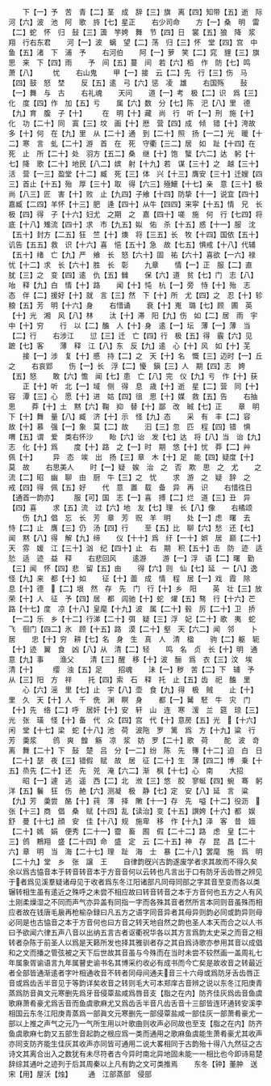 <!-- { "loadSidebar": true } -->
　　下【一】予　苦　青【二】茎　成　辞【三】旗　离【四】知带【五】逝　际　河【六】波　池　阿　歌　旍【七】星正
　　右少司命
　　方【一】桑　明　雷【二】蛇　怀　归　鼔【三】簴　竽姱　舞　节【四】日　裳【五】狼　降　浆　翔　行右东君
　　河【一】波　螭　望【二】荡　归【三】怀　堂【四】宫　中鱼【五】渚　下　浦　予
　　右河伯
　　阿【一】萝　笑【二】窕　貍【三】旗　思　来　下【四】雨
　　予　间【五】蔓　间　若【六】栢　作　防【七】鸣　萧【八】
　　忧
　　右山鬼
　　甲【一】接　云【二】先　行【三】伤　马【四】鼓　怒　埜
　　反【五】逺　弓【六】惩　凌　雄
　　右国殇
　　鼔【一】舞　与　古
　　右礼魂
　　天问
　　道【一】考　极【二】识　爲【三】化　度【四】作　加【五】亏
　　属【六】数　分【七】陈　汜【八】里　德【九】育　腹　子【十】
　　在　明【十】藏　尚　行　听【一】刑　施【十】化　功【二十】同　寘【三】坟　画【十】厯　营【四】成　倾　错【十】洿故　多【十】何　在【九】里　从【二十】通　到【二十】照　扬【一二】光　暖【十二】寒　言　虬【二十】游　首　在　死　守衢【三二】居　如　趾【十四】在　死　止　所【二十】处　羽方【五二】桑　继【十】饱　蠥【六二】达　躬【十七】降　歌【二十】地民【八二】嫔　射【十九】若　谋【三十】之　越【三十】活　营【一三】盈堂【十二】臧　死【三】体　兴【十三】膺安【三十】迁嫂【四三】首止【十五】殆　厚【三十】取　得【六三】殛鱞【十七】亲　意【三十】极尚【八三】匠　害【十】败　止【九四】子飨【十四】防挚【十一】说宜【四十】嘉臧【二四】羊怀【十三】肥　逄【四十】从牛【四四】来寜【十五】情　兄　长　极【四】得　子【十六】妇尤　之期　之　嘉【四十】嗟　施　何　行【七四】将底【十八】雉流【四十】求　市【九五】姒　佑　杀【十五】惑【十一】服　沈【五十】封方【二五】狂　竺【十】燠　将【三五】长　牧【十四】国依【五十】讥告【五五】救　识【十六】喜　悒【五十】急　故【七五】惧戒【十八】代辅【五十】绪　亡【九】严　飨　长　怒【六十】固　祐【六十】喜欲【一六】禄　忧【十二】求　长【六十】胜　长　彰
　　九章
　　情【一】正　服【二】直　肬【三】之　变【四】逺　仇【五】雠
　　保【六】道　贫【七】门　志【八】咍　释【九】白　情【十】路
　　闻【十】忳　杭【一】旁　恃【十】殆　志　态　伴【二】援好【十】就　言【三】然　下【十】所　尤【四】之　忍【十】轸粮【五】芳　明【十六】身
　　右惜诵
　　衰【十】嵬　璐【七】顾　圃　英【十】光　湘　风【八】林
　　汰【十】滞　阳【九】伤　如【二】居　雨　宇　中【十】穷
　　行　以【二】醢　人【十】身　逺【一】坛　薄【一】薄　当【二】行
　　右涉江
　　愆【三】迁　亡【四】行　极【五】得　霰【六】见　蹠【七】客
　　薄　释　江【八】东　反【九】逺　心【十】风　如【十】芜
　　接【一】涉　复【十】慼　持【二】之　天【十】名　慨【三】迈时【一】丘　之
　　右哀郢
　　伤【一】长　浮【二】懮　鎭【三】人　期【四】志　姱【五】怒
　　敢【六】憺　闻【七】患　亡【八】完　仪【九】亏　作【十】获
　　正【十】听　北【一】域　侧　得　息　歳【十】逝　星【二】营　同【十】容　潭【三】心　愿【十】进　姑【四】徂　思【十】媒　救【五】告
　　右抽思
　　莽【十】土　黙【六】鞠　抑　替【十】鄙　改　晠【七】正
　　章　明　下【十】舞　量【八】臧　济【十】示　怪【九】态
　　采　有　丰【二】容　故【十】慕　强【一】象　莫【二】故
　　汩【三】忽　匹　程【四】错　惧　喟【五】谓　爱　类右怀沙
　　眙【六】诒　发【七】达　将【八】当　诒【九】志　化【十】爲
　　度【十】路　之【一】时　期　悠【十】忧　莽【二】艸　佩【十】
　　异　态　竢　出　扬【三】章　木【十】足　能【四】疑度【十】莫　故
　　右思美人
　　时【一】疑　娭　治　之　否　欺　思　之　尤
　　之　流【二】昭　幽　聊　由　厨　牛【三】之　忧
　　求　游　之　疑　辞　之　戒【四】得　佩【五】好
　　代　意　置　载　备　异　再　识
　　右惜徃日【通首一韵亦】
　　服【可】国　志【一】喜　搏【二】烂　道【三】丑　异【四】喜
　　求【五】流　过【六】地　友【七】理　长【八】像
　　右橘颂
　　伤【九】倡　忘　长　芳　章　芳　贶　羊　明
　　处【一】虑　曙　去　恃【二】止　膺【三】仍　汤【四】行
　　至【五】比　聊【六】愁　还【七】闻　黙【八】得　解【九】缔
　　仪【十十】爲　纡【一十】娯　居　巅【二十】天　雰　媛　江【三十】汹　纪【四十】止　右　期　积【五十】击　防　迹　适悐　适　迹　益　释
　　右悲回风
　　逺游
　　游【一】浮　语【二】曙　勤【三】闻　怀【四】悲　留【五】由
　　得【六】则　仙【七】延　一【八】逸　怪【九】来　都【十】如
　　征【十】蘦　成　情　程　居【一】戏　霞　除　息【十】德　【二】垠　然　存　先　门　行【十】乡　阳
　　英　壮【三】放　荣【十】人　征　予【四】居　都　闾驰【十】蛇　燿【五】骜　行【十六】芒　路【十七】度　凉【十八】皇麾【十九】波　属【二十】毂　厉【二十】卫　挢【一二】乐　乡【十二】行涕【二十】弭　疑【三】浮　妃【二十】歌　夷　蛇　飞　徊门【四二】氷　顾【十五】路　漠【二十】壑　天【六二】闻　邻
　　卜居
　　忠【十】穷　耕【七】名　身　生　真　人　清　楹
　　驹【二】躯　轭【十】迹　翼　食　凶【八】从　清【二】轻
　　鸣　名　贞　长【十】明　通　意【九】事
　　渔父
　　清【三】醒　移【十】波　酾　爲　衣【三】汶　埃　清【十】
　　缨　浊【五】足
　　招魂
　　沬【一】秽　苦【二】下　辅　予　从【三】阳　方　祥
　　托【四】索　石　释　托　止【五】齿　祀　醢　里
　　心【六】滛　里【七】止　宇【八】壶　食【九】得　极　贼
　　止【十】里　久　天【十】人　千　侁　渊　瞑　身
　　都【一】觺　駓　牛　灾　门【十】先　络【二】呼　居奸【十】安　轩　山　连　寒　湲　兰　筵　琼【三】光　张　璜　怪【十】备　代　众【四】宫　代【十】意房【五】光　【十六】闲　堂【十七】梁　蛇【十八】池　荷　波陁　罗　篱　爲　方【十九】粱　行　芳　羮浆
　　鸧　爽　餭　觞　凉　浆　妨　罗【二十】歌　荷
　　酡　波　竒　离　舞【二十】下　鼔　楚　吕　分【一二】纷　陈　先　簙【十二】迫　白　日【二十】瑟　夜【三】错假　赋　故　居　征【二十】生　薄【四二】博　乗【十五】烝先【二十】还　先　兕　淹【六二】渐　枫【十七】心　南
　　大招
　　昭【一】遽　逃　遥　西【二】北　浟【三】悠　胶　寥蜒【四】蜿　骞　躬　洋【五】鬤　狂　伤　赩【六】测凝　极　静【七】定　安【八】延　言　粱【九】芳　羮尝　酪【十】莼　薄　择　敶【十一】存　先　嗌【十二】役沥　　张【十三】商　倡　桑　赋【十四】乱【读治】变【十五】譔姱【十六】都　娱　舒　曼【十七】顔　安　佳【十八】规　施卑　移　作【十九】泽　客　昔　媔【二十】嫣　娟　便秀【二十一】霤　畜　囿　假【二十二】路　虑　皇【二十三】鸧　鷞翔　盛【二十四】命　盛　定　云【二十五】神　存　昆　昌【二十六】章　明　当　海【二十七】理　趾　海　士　暴【二十八】罢麾　施　爲　明【二十九】堂　乡　张　譲　王
　　自律韵旣兴古韵遂废学者求其故而不得久矣余以爲古恊音本于转音转音本于方音音何以云转也凡言出于口有防牙舌齿唇之辨见于者爲见溪羣疑诸母见于收者爲东冬江阳诸部凡同母同部之字其音至变而各以类辗转相生虽有逺近之殊呼之未尝不相应故曰转音转音之本于方音何也五方之人有风土刚柔燥湿之不同而声气亦异盖有同指一字而各殊其音者然所言本同则音虽殊而相应者故在钱唐毛扆再枪榆杂録曰凡五方之语字同音异者其母异则韵必同或韵异则母必同是也古恊音之本于方音何也曰方音之转天地自然之韵也圣人本天而合之以人书曰予欲闻六律五声八音以出纳五言古者讴衢祝华各以其方言爲韵太史采之而音之相转者杂陈于前圣人以爲是天籁所发也择其雅驯者存之其自爲诗歌亦参用其音以成倡和之文而播之管弦被之天下后世故其音虽与今殊而在当时未尝不较然画一盖周礼七年属象胥谕语言九年属瞽史谕书名其博采约收必有成书而今亡矣是故收音之转最近者全部皆通渐逺者字叶相通收音不转者同母间通夫音三十六母或爲防牙舌齿唇正音或爲齿舌半音见于等韵详矣收音之转则毛大可本郑庠古音辨之说以东冬江阳庚青蒸爲防音眞文元寒删先爲牙音侵覃盐咸爲唇音支【脂之在内】防齐佳灰爲齿音鱼虞歌麻萧肴豪尤爲舌音而鱼虞歌麻尤又爲齿舌半音凡齿舌音十三部皆连环通转安溪李相国云东冬江阳庚青蒸爲一部眞文元寒删先一部侵覃盐咸一部佳灰一部萧肴豪尤一部以上推之声气之元乃一气所生用以叶歌曲则收声必同故也至支【脂之在内】防齐鱼虞歌麻七韵又五部生音起韵之根应爲一类而通用之歌麻鱼虞能生萧肴豪尤其收声亦同支防齐能生佳灰其收声亦同皆可通用二说大畧相同于古韵殆十得八九然征之古诗文其离合出入之数犹有未尽符者古今异时南北异地固未能一一相比也今即诗易楚辞综其通叶之迹列于后其周秦以上凡有韵之文可类推焉
　　东冬【钟】董肿　送宋【用】屋沃【烛】
　　通　江部蒸部　侵部
